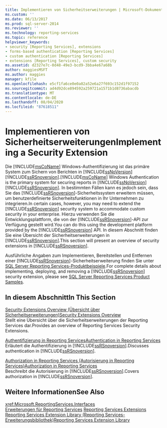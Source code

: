 ```yaml
---
title: Implementieren von Sicherheitserweiterungen | Microsoft-Dokumentation
ms.custom: ''
ms.date: 06/13/2017
ms.prod: sql-server-2014
ms.reviewer: ''
ms.technology: reporting-services
ms.topic: reference
helpviewer_keywords:
- security [Reporting Services], extensions
- forms-based authentication [Reporting Services]
- custom authentication [Reporting Services]
- extensions [Reporting Services], custom security
ms.assetid: d2327e7c-0d48-49e3-bcd9-3bba4e67a68b
author: maggiesMSFT
ms.author: maggies
manager: kfile
ms.openlocfilehash: e5cf1fa6ce0e0a02a52e6a27f693c152d1f97152
ms.sourcegitcommit: ad4d92dce894592a259721a1571b1d8736abacdb
ms.translationtype: MT
ms.contentlocale: de-DE
ms.lasthandoff: 08/04/2020
ms.locfileid: "87618511"
---
```

# <a name="implementing-a-security-extension"></a><span data-ttu-id="b686e-102">Implementieren von Sicherheitserweiterungen</span><span class="sxs-lookup"><span data-stu-id="b686e-102">Implementing a Security Extension</span></span>
  <span data-ttu-id="b686e-103">Die [!INCLUDE[msCoName](../../../includes/msconame-md.md)] Windows-Authentifizierung ist das primäre System zum Sichern von Berichten in [!INCLUDE[ssNoVersion](../../../includes/ssnoversion-md.md)] [!INCLUDE[ssRSnoversion](../../../includes/ssrsnoversion-md.md)].</span><span class="sxs-lookup"><span data-stu-id="b686e-103">[!INCLUDE[msCoName](../../../includes/msconame-md.md)] Windows Authentication is the primary system for securing reports in [!INCLUDE[ssNoVersion](../../../includes/ssnoversion-md.md)] [!INCLUDE[ssRSnoversion](../../../includes/ssrsnoversion-md.md)].</span></span> <span data-ttu-id="b686e-104">In bestimmten Fällen kann es jedoch sein, dass Sie das [!INCLUDE[ssRSnoversion](../../../includes/ssrsnoversion-md.md)]-Sicherheitssystem erweitern müssen, um benutzerdefinierte Sicherheitsfunktionen in Ihr Unternehmen zu integrieren.</span><span class="sxs-lookup"><span data-stu-id="b686e-104">In certain cases, however, you may need to extend the [!INCLUDE[ssRSnoversion](../../../includes/ssrsnoversion-md.md)] security system to accommodate custom security in your enterprise.</span></span> <span data-ttu-id="b686e-105">Hierzu verwenden Sie die Entwicklungsplattform, die von der [!INCLUDE[ssRSnoversion](../../../includes/ssrsnoversion-md.md)]-API zur Verfügung gestellt wird.</span><span class="sxs-lookup"><span data-stu-id="b686e-105">You can do this using the development platform provided by the [!INCLUDE[ssRSnoversion](../../../includes/ssrsnoversion-md.md)] API.</span></span> <span data-ttu-id="b686e-106">In diesem Abschnitt finden Sie eine Übersicht der Sicherheitserweiterungen in [!INCLUDE[ssRSnoversion](../../../includes/ssrsnoversion-md.md)].</span><span class="sxs-lookup"><span data-stu-id="b686e-106">This section will present an overview of security extensions in [!INCLUDE[ssRSnoversion](../../../includes/ssrsnoversion-md.md)].</span></span>  
  
 <span data-ttu-id="b686e-107">Ausführliche Angaben zum Implementieren, Bereitstellen und Entfernen einer [!INCLUDE[ssRSnoversion](../../../includes/ssrsnoversion-md.md)]-Sicherheitserweiterung finden Sie unter [SQL Server Reporting Services-Produktbeispiele](https://go.microsoft.com/fwlink/?LinkId=177889).</span><span class="sxs-lookup"><span data-stu-id="b686e-107">For complete details about implementing, deploying, and removing a [!INCLUDE[ssRSnoversion](../../../includes/ssrsnoversion-md.md)] security extension, please see [SQL Server Reporting Services Product Samples](https://go.microsoft.com/fwlink/?LinkId=177889).</span></span>  
  
## <a name="in-this-section"></a><span data-ttu-id="b686e-108">In diesem Abschnitt</span><span class="sxs-lookup"><span data-stu-id="b686e-108">In This Section</span></span>  
 [<span data-ttu-id="b686e-109">Security Extensions Overview (Übersicht über Sicherheitserweiterungen)</span><span class="sxs-lookup"><span data-stu-id="b686e-109">Security Extensions Overview</span></span>](security-extensions-overview.md)  
 <span data-ttu-id="b686e-110">Stellt eine Übersicht über die Sicherheitserweiterungen der Reporting Services dar.</span><span class="sxs-lookup"><span data-stu-id="b686e-110">Provides an overview of Reporting Services Security Extensions.</span></span>  
  
 [<span data-ttu-id="b686e-111">Authentifizierung in Reporting Services</span><span class="sxs-lookup"><span data-stu-id="b686e-111">Authentication in Reporting Services</span></span>](authentication-in-reporting-services.md)  
 <span data-ttu-id="b686e-112">Erläutert die Authentifizierung in [!INCLUDE[ssRSnoversion](../../../includes/ssrsnoversion-md.md)].</span><span class="sxs-lookup"><span data-stu-id="b686e-112">Discusses authentication in [!INCLUDE[ssRSnoversion](../../../includes/ssrsnoversion-md.md)].</span></span>  
  
 [<span data-ttu-id="b686e-113">Authorization in Reporting Services (Autorisierung in Reporting Services)</span><span class="sxs-lookup"><span data-stu-id="b686e-113">Authorization in Reporting Services</span></span>](authorization-in-reporting-services.md)  
 <span data-ttu-id="b686e-114">Beschreibt die Autorisierung in [!INCLUDE[ssRSnoversion](../../../includes/ssrsnoversion-md.md)].</span><span class="sxs-lookup"><span data-stu-id="b686e-114">Covers authorization in [!INCLUDE[ssRSnoversion](../../../includes/ssrsnoversion-md.md)].</span></span>  
  
## <a name="see-also"></a><span data-ttu-id="b686e-115">Weitere Informationen</span><span class="sxs-lookup"><span data-stu-id="b686e-115">See Also</span></span>  
 <xref:Microsoft.ReportingServices.Interfaces>   
 <span data-ttu-id="b686e-116">[Erweiterungen für Reporting Services](../reporting-services-extensions.md) </span><span class="sxs-lookup"><span data-stu-id="b686e-116">[Reporting Services Extensions](../reporting-services-extensions.md) </span></span>  
 [<span data-ttu-id="b686e-117">Reporting Services Extension Library (Reporting Services-Erweiterungsbibliothek)</span><span class="sxs-lookup"><span data-stu-id="b686e-117">Reporting Services Extension Library</span></span>](../reporting-services-extension-library.md)  
  
  

